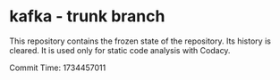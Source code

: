 # kafka - trunk branch

This repository contains the frozen state of the repository.
Its history is cleared. It is used only for static code
analysis with Codacy.

Commit Time: 1734457011